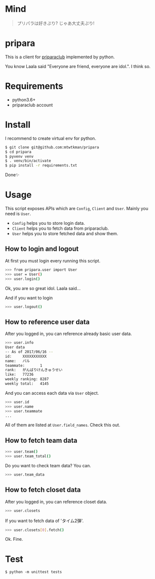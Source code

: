 # Mind
> プリパラは好きぷり?
> じゃあ大丈夫ぷり!

# pripara
This is a client for [priparaclub](https://pripara.jp/join/login) implemented by python.

You know Laala said "Everyone are friend, everyone are idol.". I think so.

# Requirements
- python3.6+
- priparaclub account

# Install
I recommend to create virtual env for python.

```sh
$ git clone git@github.com:mtwtkman/pripara
$ cd pripara
$ pyvenv venv
$ . venv/bin/activate
$ pip install -r requirements.txt
```

Done✨

# Usage
This script exposes APIs which are `Config`, `Client` and `User`. Mainly you need is `User`.

- `Config` helps you to store login data.
- `Client` helps you to fetch data from priparaclub.
- `User` helps you to store fetched data and show them.

## How to login and logout
At first you must login every running this script.

```sh
>>> from pripara.user import User
>>> user = User()
>>> user.login()
```

Ok, you are so great idol. Laala said...

And if you want to login
```sh
>>> user.logout()
```

## How to reference user data
After you logged in, you can reference already basic user data.

```sh
>>> user.info
User data
-- As of 2017/06/16 --
id:     XXXXXXXXXXX
name:   パル
teammate:       1
rank:   がんばりけんきゅうせい
like:   77236
weekly ranking: 8287
weekly total:   4145
```

And you can access each data via `User` object.

```sh
>>> user.id
>>> user.name
>>> user.teammate
...
```

All of them are listed at `User.field_names`. Check this out.

## How to fetch team data
```sh
>>> user.team()
>>> user.team_total()
```

Do you want to check team data? You can.

```sh
>>> user.team_data
```

## How to fetch closet data
After you logged in, you can reference closet data.

```sh
>>> user.closets
```

If you want to fetch data of 'タイム2弾'.

```sh
>>> user.closets[0].fetch()
```

Ok. Fine.

# Test
`$ python -m unittest tests`
